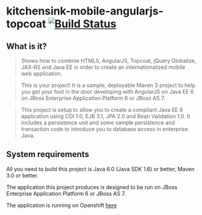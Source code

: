 # kitchensink-mobile-angularjs-topcoat [![Build Status](https://travis-ci.org/tolis-e/kitchensink-mobile-angularjs-topcoat.png?branch=master)](https://travis-ci.org/tolis-e/kitchensink-mobile-angularjs-topcoat)

## What is it?

> Shows how to combine HTML5, AngularJS, Topcoat, jQuery Globalize, JAX-RS and Java EE in order to create an internationalized mobile web application.

> This is your project! It is a sample, deployable Maven 3 project to help you get your foot in the door developing with AngularJS on Java EE 6 on JBoss Enterprise Application Platform 6 or JBoss AS 7. 

> This project is setup to allow you to create a compliant Java EE 6 application using CDI 1.0, EJB 3.1, JPA 2.0 and Bean Validation 1.0. It includes a persistence unit and some sample persistence and transaction code to introduce you to database access in enterprise Java. 

## System requirements

All you need to build this project is Java 6.0 (Java SDK 1.6) or better, Maven 3.0 or better.

The application this project produces is designed to be run on JBoss Enterprise Application Platform 6 or JBoss AS 7. 


The application is running on Openshift [here](https://kitchensinkangularjstopcoat-aemmanou.rhcloud.com/#/home) 
